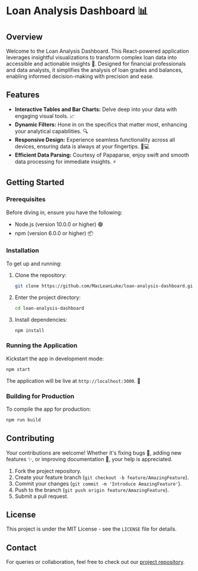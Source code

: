 # Loan Analysis Dashboard 📊

## Overview

Welcome to the Loan Analysis Dashboard. This React-powered application leverages insightful visualizations to transform complex loan data into accessible and actionable insights 🌟. Designed for financial professionals and data analysts, it simplifies the analysis of loan grades and balances, enabling informed decision-making with precision and ease.

## Features

- **Interactive Tables and Bar Charts:** Delve deep into your data with engaging visual tools. 📈
- **Dynamic Filters:** Hone in on the specifics that matter most, enhancing your analytical capabilities. 🔍
- **Responsive Design:** Experience seamless functionality across all devices, ensuring data is always at your fingertips. 📱💻
- **Efficient Data Parsing:** Courtesy of Papaparse, enjoy swift and smooth data processing for immediate insights. ⚡

## Getting Started

### Prerequisites

Before diving in, ensure you have the following:

- Node.js (version 10.0.0 or higher) 🟢
- npm (version 6.0.0 or higher) 📦

### Installation

To get up and running:

1. Clone the repository:

   ```sh
   git clone https://github.com/MacLeanLuke/loan-analysis-dashboard.git
   ```

2. Enter the project directory:

   ```sh
   cd loan-analysis-dashboard
   ```

3. Install dependencies:

   ```sh
   npm install
   ```

### Running the Application

Kickstart the app in development mode:

```sh
npm start
```

The application will be live at `http://localhost:3000`. 🚀

### Building for Production

To compile the app for production:

```sh
npm run build
```

## Contributing

Your contributions are welcome! Whether it's fixing bugs 🐛, adding new features ✨, or improving documentation 📝, your help is appreciated.

1. Fork the project repository.
2. Create your feature branch (`git checkout -b feature/AmazingFeature`).
3. Commit your changes (`git commit -m 'Introduce AmazingFeature'`).
4. Push to the branch (`git push origin feature/AmazingFeature`).
5. Submit a pull request.

## License

This project is under the MIT License - see the `LICENSE` file for details.

## Contact

For queries or collaboration, feel free to check out our [project repository](https://github.com/MacLeanLuke/aggregated-grade-balances-v1).
